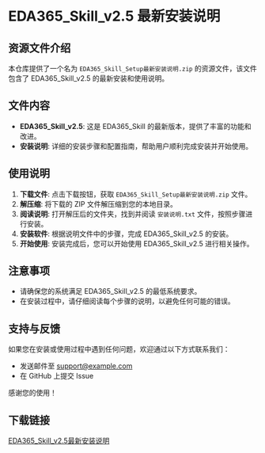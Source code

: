 # EDA365_Skill_v2.5 最新安装说明

## 资源文件介绍

本仓库提供了一个名为 `EDA365_Skill_Setup最新安装说明.zip` 的资源文件，该文件包含了 EDA365_Skill_v2.5 的最新安装和使用说明。

## 文件内容

- **EDA365_Skill_v2.5**: 这是 EDA365_Skill 的最新版本，提供了丰富的功能和改进。
- **安装说明**: 详细的安装步骤和配置指南，帮助用户顺利完成安装并开始使用。

## 使用说明

1. **下载文件**: 点击下载按钮，获取 `EDA365_Skill_Setup最新安装说明.zip` 文件。
2. **解压缩**: 将下载的 ZIP 文件解压缩到您的本地目录。
3. **阅读说明**: 打开解压后的文件夹，找到并阅读 `安装说明.txt` 文件，按照步骤进行安装。
4. **安装软件**: 根据说明文件中的步骤，完成 EDA365_Skill_v2.5 的安装。
5. **开始使用**: 安装完成后，您可以开始使用 EDA365_Skill_v2.5 进行相关操作。

## 注意事项

- 请确保您的系统满足 EDA365_Skill_v2.5 的最低系统要求。
- 在安装过程中，请仔细阅读每个步骤的说明，以避免任何可能的错误。

## 支持与反馈

如果您在安装或使用过程中遇到任何问题，欢迎通过以下方式联系我们：

- 发送邮件至 support@example.com
- 在 GitHub 上提交 Issue

感谢您的使用！

## 下载链接

[EDA365_Skill_v2.5最新安装说明](https://pan.quark.cn/s/97dbff9ff55a)